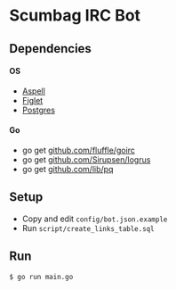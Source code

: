 # Scumbag IRC Bot

## Dependencies

#### OS
* [Aspell](http://aspell.net/)
* [Figlet](http://www.figlet.org/)
* [Postgres](https://www.postgresql.org/)

#### Go
* go get [github.com/fluffle/goirc](https://github.com/fluffle/goirc)
* go get [github.com/Sirupsen/logrus](https://github.com/Sirupsen/logrus)
* go get [github.com/lib/pq](https://github.com/lib/pq)

## Setup

* Copy and edit `config/bot.json.example`
* Run `script/create_links_table.sql`

## Run

`$ go run main.go`
